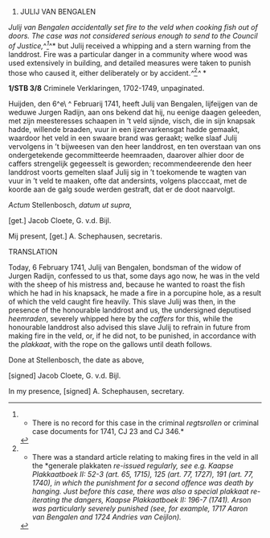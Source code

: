 1.  JULIJ VAN BENGALEN

*Julij van Bengalen accidentally set fire to the veld when cooking fish
out of doors. The case was not considered serious enough to send to the
Council of Justice,*^*[^1]*^* but Julij received a whipping and a stern
warning from the landdrost. Fire was a particular danger in a community
where wood was used extensively in building, and detailed measures were
taken to punish those who caused it, either deliberately or by
accident.*^*[^2]*^* *

**1/STB 3/8** Criminele Verklaringen, 1702-1749, unpaginated.

Huijden, den 6^e\ ^ Februarij 1741, heeft Julij van Bengalen, lijfeijgen
van de weduwe Jurgen Radijn, aan ons bekend dat hij, nu eenige daagen
geleeden, met zijn meesteresses schaapen in ’t veld sijnde, visch, die
in sijn knapsak hadde, willende braaden, vuur in een ijzervarkensgat
hadde gemaakt, waardoor het veld in een swaare brand was geraakt; welke
slaaf Julij vervolgens in ’t bijweesen van den heer landdrost, en ten
overstaan van ons ondergetekende gecommitteerde heemraaden, daarover
alhier door de caffers strengelijk gegeesselt is geworden;
recommendeerende den heer landdrost voorts gemelten slaaf Julij sig in
’t toekomende te wagten van vuur in ’t veld te maaken, ofte dat
andersints, volgens placccaat, met de koorde aan de galg soude werden
gestraft, dat er de doot naarvolgt.

*Actum* Stellenbosch, *datum ut supra*,

\[get.\] Jacob Cloete, G. v.d. Bijl.

Mij present, \[get.\] A. Schephausen, secretaris.

TRANSLATION

Today, 6 February 1741, Julij van Bengalen, bondsman of the widow of
Jurgen Radijn, confessed to us that, some days ago now, he was in the
veld with the sheep of his mistress and, because he wanted to roast the
fish which he had in his knapsack, he made a fire in a porcupine hole,
as a result of which the veld caught fire heavily. This slave Julij was
then, in the presence of the honourable landdrost and us, the
undersigned deputised *heemraden*, severely whipped here by the
*caffers* for this, while the honourable landdrost also advised this
slave Julij to refrain in future from making fire in the veld, or, if he
did not, to be punished, in accordance with the *plakkaat*, with the
rope on the gallows until death follows.

Done at Stellenbosch, the date as above,

\[signed\] Jacob Cloete, G. v.d. Bijl.

In my presence, \[signed\] A. Schephausen, secretary.

[^1]: * There is no record for this case in the criminal *regtsrollen*
    or criminal case documents for 1741, CJ 23 and CJ 346.*

[^2]: * There was a standard article relating to making fires in the
    veld in all the *generale plakkaten *re-issued regularly, see e.g.
    *Kaapse Plakkaatboek* II: 52-3 (art. 65, 1715), 125 (art. 77, 1727),
    191 (art. 77, 1740), in which the punishment for a second offence
    was death by hanging. Just before this case, there was also a
    special *plakkaat* re-iterating the dangers, *Kaapse Plakkaatboek*
    II: 196-7 (1741). Arson was particularly severely punished (see, for
    example, 1717 Aaron van Bengalen and 1724 Andries van Ceijlon).*
